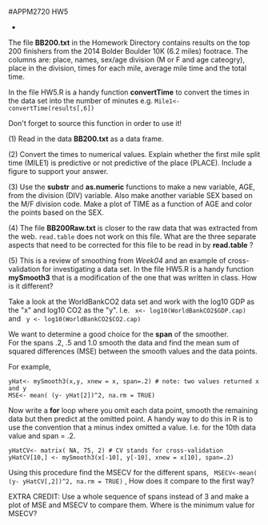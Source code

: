 #APPM2720 HW5 

-

The file **BB200.txt** in the Homework Directory contains 
results on the top 200 finishers from the 2014 Bolder Boulder 10K (6.2 miles) footrace. 
 The  columns are: place, names, sex/age division
(M or F and age cateogry), place in the division, 
times for each mile, average mile time and the total time. 

In the file HW5.R is a handy function **convertTime** to convert the times in the data set into the number of minutes 
e.g. ``` Mile1<- convertTime(results[,6]) ```

Don't forget to source this function in order to use it!

(1) Read in the data **BB200.txt** as a data frame. 

(2) Convert the times to numerical values. Explain whether the first mile split time (MILE1) is predictive or not predictive of the place (PLACE). Include a figure to support your answer.

(3) Use the **substr**  and **as.numeric** functions to make a new variable,  AGE,  from the division (DIV) variable.  Also make another variable SEX based on the M/F division code. Make a plot of TIME as a function of AGE and color the points based on the SEX. 

(4) The file **BB200Raw.txt** is closer to the raw data that was extracted from the web. ````read.table```` does not work on this file.  What are the three separate aspects that need to be corrected for this file to be read in by **read.table** ?

(5) This is a review of smoothing from *Week04* and an example of 
cross-validation for investigating a data set. 
In the file HW5.R is a handy function **mySmooth3** that is a modification of the one that was written in class. How is it different?

Take a look at the WorldBankCO2 data set and work with the log10 GDP as the "x" and log10 CO2 as the "y". I.e.
``` x<- log10(WorldBankCO2$GDP.cap)``` and ``` y <- log10(WorldBankCO2$CO2.cap)```

We want to determine a good choice for the **span** of the smoother.  
For the spans  .2, .5 and 1.0 smooth the data and find the mean sum of squared differences (MSE) between the smooth values and the data points. 

For example, 

``` 
yHat<- mySmooth3(x,y, xnew = x, span=.2) # note: two values returned x and y
MSE<- mean( (y- yHat[2])^2, na.rm = TRUE) 
```
Now write a **for** loop where you omit each data point, smooth the remaining data but then predict at the omitted point. A handy way to do this in R is to use the convention that a minus index omitted a value. I.e. for the 10th data value and span = .2.

```
yHatCV<- matrix( NA, 75, 2) # CV stands for cross-validation
yHatCV[10,] <- mySmooth3(x[-10], y[-10], xnew = x[10], span=.2)
```
Using this procedure find the MSECV for the different spans,
``` MSECV<-mean( (y- yHatCV[,2])^2, na.rm = TRUE)``` , How does it compare to the first way?

EXTRA CREDIT: Use a whole sequence of spans instead of 3 and make a plot of MSE and MSECV to compare them. Where is the minimum value for MSECV?









 




  







 

 